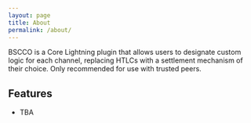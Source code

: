 ```yaml
---
layout: page
title: About
permalink: /about/
---
```


BSCCO is a Core Lightning plugin that allows users to designate custom logic for each channel, replacing HTLCs with a settlement mechanism of their choice.
Only recommended for use with trusted peers.

## Features

- TBA
